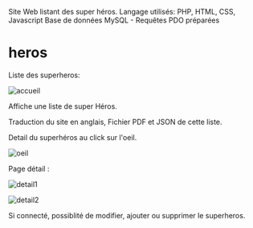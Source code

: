 Site Web listant des super héros.
Langage utilisés: PHP, HTML, CSS, Javascript
Base de données MySQL - Requêtes PDO préparées


# heros
Liste des superheros:

![accueil](https://user-images.githubusercontent.com/95225329/180640432-08b922fc-9f46-4750-a49d-68b8a843e980.png)


Affiche une liste de super Héros.


Traduction du site en anglais, Fichier PDF et JSON de cette liste.


Detail du superhéros au click sur l'oeil.

![oeil](https://user-images.githubusercontent.com/95225329/180640320-00cc43d7-2e27-4b95-bb48-eca49cba79bc.png)


Page détail : 

![detail1](https://user-images.githubusercontent.com/95225329/180640566-437c2c2b-e235-4980-8fa4-fc042f75fe0a.png)




![detail2](https://user-images.githubusercontent.com/95225329/180640573-12ee74b7-f2c4-4837-ac39-e91bd1647e2b.png)



Si connecté, possiblité de modifier, ajouter ou supprimer le superheros.
